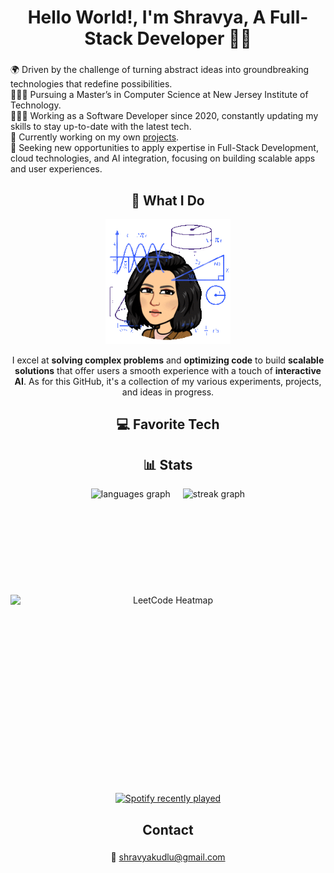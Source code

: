 <h1 align="center">Hello World!, I'm Shravya, A Full-Stack Developer 👋🏼</h1>


###

<p align="left">🌍 Driven by the challenge of turning abstract ideas into groundbreaking technologies that redefine possibilities.<br>👨🏼‍🎓 Pursuing a Master’s in Computer Science at New Jersey Institute of Technology.<br>👨🏼‍💻 Working as a Software Developer since 2020, constantly updating my skills to stay up-to-date with the latest tech.<br>🛜 Currently working on my own <a href = "https://shravyakudlu.github.io/ShravyaKudlu/#/#projects">projects</a>.<br>💼 Seeking new opportunities to apply expertise in Full-Stack Development, cloud technologies, and AI integration, focusing on building scalable apps and user experiences.</p>

<h2 align="center">🤔 What I Do</h2>
<div align="center">
  <img height="200" src="Gif.gif"  />
</div>
<p align="center">I excel at <b>solving complex problems</b> and <b>optimizing code</b> to build <b>scalable solutions</b> that offer users a smooth experience with a touch of <b>interactive AI</b>. As for this GitHub, it's a collection of my various experiments, projects, and ideas in progress.</p>

###



<h2 align="center">💻 Favorite Tech</h2>

###



###

<h2 align="center">📊 Stats</h2>

<div align="center" style="display: flex; justify-content: center; gap: 20px; flex-wrap: wrap;">
  <img src="https://github-readme-stats.vercel.app/api/top-langs?username=shravyakudlu&locale=en&hide_title=false&layout=compact&card_width=320&langs_count=6&theme=radical&hide_border=false&order=2" height="150" alt="languages graph" />
  <img src="https://streak-stats.demolab.com?user=shravyakudlu&locale=en&mode=daily&theme=radical&hide_border=false&border_radius=5&order=3" height="150" alt="streak graph" />
  <img src="https://leetcard.jacoblin.cool/shravyakudlu?theme=radical&font=Kantumruy&ext=heatmap" width="800" height="300" alt="LeetCode Heatmap" />
</div>
<!-- <img src="https://raw.githubusercontent.com/shravyakudlu/shravyakudlu/output/snake.svg" alt="Snake animation" /> -->






<br clear="both">

<div align="center">
  <a href="https://open.spotify.com/user/hmn80j8wnvm3sg54q7kw3odtf">
    <img src="https://spotify-recently-played-readme.vercel.app/api?user=hmn80j8wnvm3sg54q7kw3odtf&count=1" alt="Spotify recently played"  />
  </a>
</div>

###

<h2 align="center">Contact</h2>

###

<p align="center">📧 <a href="shravyakudlu@gmail.com">shravyakudlu@gmail.com</a></p>

###
